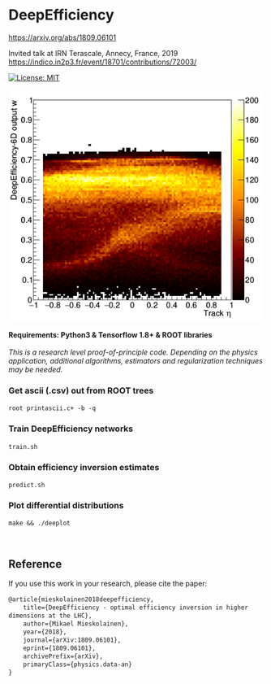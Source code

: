 # DeepEfficiency
https://arxiv.org/abs/1809.06101

Invited talk at IRN Terascale, Annecy, France, 2019 </br>
https://indico.in2p3.fr/event/18701/contributions/72003/

[![License: MIT](https://img.shields.io/badge/License-MIT-yellow.svg)](https://opensource.org/licenses/MIT)

<img width="500px" src="figs/deepnet.png">

**Requirements: Python3 & Tensorflow 1.8+ & ROOT libraries**
</br>
</br>
*This is a research level proof-of-principle code. Depending on the physics application, additional algorithms, estimators and regularization techniques may be needed.*
</br>

### Get ascii (.csv) out from ROOT trees
```
root printascii.c+ -b -q
```

### Train DeepEfficiency networks
```
train.sh
```

### Obtain efficiency inversion estimates
```
predict.sh
```

### Plot differential distributions
```
make && ./deeplot
```
</br>

## Reference

If you use this work in your research, please cite the paper:

```
@article{mieskolainen2018deepefficiency,
    title={DeepEfficiency - optimal efficiency inversion in higher dimensions at the LHC},
    author={Mikael Mieskolainen},
    year={2018},
    journal={arXiv:1809.06101},
    eprint={1809.06101},
    archivePrefix={arXiv},
    primaryClass={physics.data-an}
}
```
